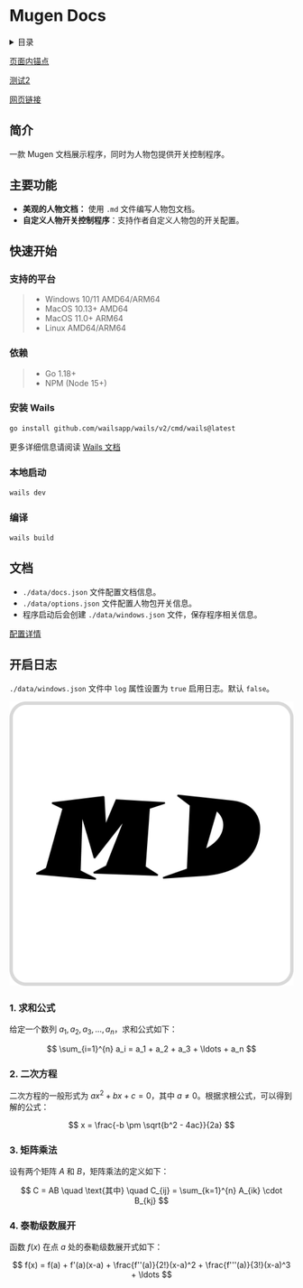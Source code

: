 # Mugen Docs

<details>
<summary>目录</summary>

-   [简介](#简介)
-   [主要功能](#主要功能)
-   [快速开始](#快速开始)
    -   [支持的平台](#支持的平台)
    -   [依赖](#依赖)
    -   [安装 Wails](#安装-wails)
    -   [本地启动](#本地启动)
    -   [编译](#编译)
-   [文档](#文档)
-   [开启日志](#开启日志)
</details>

[页面内锚点](#test)

[测试2](1)

[网页链接](https://www.baidu.com/)

## 简介

一款 Mugen 文档展示程序，同时为人物包提供开关控制程序。

## 主要功能

-   **美观的人物文档：** 使用 `.md` 文件编写人物包文档。
-   **自定义人物开关控制程序**：支持作者自定义人物包的开关配置。

## 快速开始

### 支持的平台

> -   Windows 10/11 AMD64/ARM64
> -   MacOS 10.13+ AMD64
> -   MacOS 11.0+ ARM64
> -   Linux AMD64/ARM64

### 依赖

> -   Go 1.18+
> -   NPM (Node 15+)

### 安装 Wails

```sh
go install github.com/wailsapp/wails/v2/cmd/wails@latest
```

更多详细信息请阅读 [Wails 文档](https://wails.io/zh-Hans/docs/introduction)

### 本地启动

```sh
wails dev
```

### 编译

```sh
wails build
```

## 文档

-   `./data/docs.json` 文件配置文档信息。
-   `./data/options.json` 文件配置人物包开关信息。
-   程序启动后会创建 `./data/windows.json` 文件，保存程序相关信息。

[配置详情](./data/README.md)

## 开启日志

`./data/windows.json` 文件中 `log` 属性设置为 `true` 启用日志。默认 `false`。

<link rel="stylesheet" href="./data/docs/css/index.css" />

<img class="m-img" src="./data/docs/images/appicon.png">

<div id="test"></div>

### 1. 求和公式

给定一个数列 $a_1, a_2, a_3, \ldots, a_n$，求和公式如下：

$$
\sum_{i=1}^{n} a_i = a_1 + a_2 + a_3 + \ldots + a_n
$$

### 2. 二次方程

二次方程的一般形式为 $ax^2 + bx + c = 0$，其中 $a \neq 0$。根据求根公式，可以得到解的公式：

$$
x = \frac{-b \pm \sqrt{b^2 - 4ac}}{2a}
$$

### 3. 矩阵乘法

设有两个矩阵 $A$ 和 $B$，矩阵乘法的定义如下：

$$
C = AB \quad \text{其中} \quad C_{ij} = \sum_{k=1}^{n} A_{ik} \cdot B_{kj}
$$

### 4. 泰勒级数展开

函数 $f(x)$ 在点 $a$ 处的泰勒级数展开式如下：

$$
f(x) = f(a) + f'(a)(x-a) + \frac{f''(a)}{2!}(x-a)^2 + \frac{f'''(a)}{3!}(x-a)^3 + \ldots
$$

